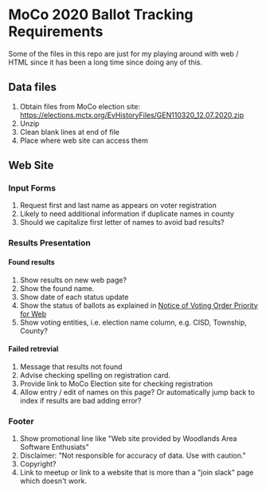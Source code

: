 # MoCo 2020 Ballot Tracking Requirements

Some of the files in this repo are just for my playing around with web / HTML since it has been a long time since doing any of this. 

## Data files
1. Obtain files from MoCo election site: https://elections.mctx.org/EvHistoryFiles/GEN110320_12.07.2020.zip
2. Unzip
3. Clean blank lines at end of file
4. Place where web site can access them

## Web Site

### Input Forms

1. Request first and last name as appears on voter registration
2. Likely to need additional information if duplicate names in county
3. Should we capitalize first letter of names to avoid bad results?

### Results Presentation

#### Found results
1. Show results on new web page?
1. Show the found name.
1. Show date of each status update
2. Show the status of ballots as explained in [Notice of Voting Order Priority for Web](https://github.com/rmerriam/election/blob/main/references/Notice%20of%20Voting%20Order%20Priority%20for%20Web.pdf)
2. Show voting entities, i.e. election name column, e.g. CISD, Township, County? 
    
#### Failed retrevial
1. Message that results not found
2. Advise checking spelling on registration card.
3. Provide link to MoCo Election site for checking registration
4. Allow entry / edit of names on this page? Or automatically jump back to index if results are bad adding error? 
   

### Footer

1. Show promotional line like "Web site provided by Woodlands Area Software Enthusiats"
2. Disclaimer: "Not responsible for accuracy of data. Use with caution."
3. Copyright?
4. Link to meetup or link to a website that is more than a "join slack" page which doesn't work.  














